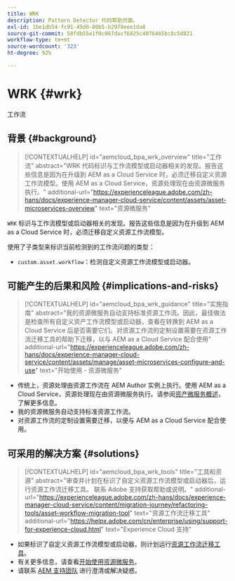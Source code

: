 ```yaml
---
title: WRK
description: Pattern Detector 代码帮助页面。
exl-id: 1be1db54-fc91-45d0-80b5-b2978eee1da8
source-git-commit: 58fdb55e1f0c067dacf6825c4076465bc8c5d821
workflow-type: tm+mt
source-wordcount: '323'
ht-degree: 92%

---
```


# WRK {#wrk}

工作流

## 背景 {#background}

>[!CONTEXTUALHELP]
>id="aemcloud_bpa_wrk_overview"
>title="工作流"
>abstract="WRK 代码标识与工作流模型或启动器相关的发现。报告这些信息是因为在升级到 AEM as a Cloud Service 时，必须迁移自定义资源工作流模型。使用 AEM as a Cloud Service，资源处理现在由资源微服务执行。"
>additional-url="https://experienceleague.adobe.com/zh-hans/docs/experience-manager-cloud-service/content/assets/asset-microservices-overview" text="资源微服务"

`WRK`  标识与工作流模型或启动器相关的发现。报告这些信息是因为在升级到 AEM as a Cloud Service 时，必须迁移自定义资源工作流模型。

使用了子类型来标识当前检测到的工作流问题的类型：

* `custom.asset.workflow`：检测自定义资源工作流模型或启动器。

## 可能产生的后果和风险 {#implications-and-risks}

>[!CONTEXTUALHELP]
>id="aemcloud_bpa_wrk_guidance"
>title="实施指南"
>abstract="我的资源微服务自动支持标准资源工作流。因此，最佳做法是检查所有自定义资产工作流模型或启动器，查看在转换到 AEM as a Cloud Service 后是否需要它们。对资源工作流的定制设置需要在资源工作流迁移工具的帮助下迁移，以与 AEM as a Cloud Service 配合使用"
>additional-url="https://experienceleague.adobe.com/zh-hans/docs/experience-manager-cloud-service/content/assets/manage/asset-microservices-configure-and-use" text="开始使用 - 资源微服务"

* 传统上，资源处理由资源工作流在 AEM Author 实例上执行。使用 AEM as a Cloud Service，资源处理现在由资源微服务执行。请参阅[资产微服务概述](https://experienceleague.adobe.com/zh-hans/docs/experience-manager-cloud-service/content/assets/asset-microservices-overview)，了解更多信息。
* 我的资源微服务自动支持标准资源工作流。
* 对资源工作流的定制设置需要迁移，以便与 AEM as a Cloud Service 配合使用。

## 可采用的解决方案 {#solutions}

>[!CONTEXTUALHELP]
>id="aemcloud_bpa_wrk_tools"
>title="工具和资源"
>abstract="审查并计划在标识了自定义资源工作流模型或启动器后，运行资源工作流迁移工具。 联系 Adobe 支持获取帮助或说明。"
>additional-url="https://experienceleague.adobe.com/zh-hans/docs/experience-manager-cloud-service/content/migration-journey/refactoring-tools/asset-workflow-migration-tool" text="资源工作流迁移工具"
>additional-url="https://helpx.adobe.com/cn/enterprise/using/support-for-experience-cloud.html" text="Experience Cloud 支持"

* 如果标识了自定义资源工作流模型或启动器，则计划运行[资源工作流迁移工具](https://experienceleague.adobe.com/zh-hans/docs/experience-manager-cloud-service/content/migration-journey/refactoring-tools/asset-workflow-migration-tool)。
* 有关更多信息，请查看[开始使用资源微服务](https://experienceleague.adobe.com/zh-hans/docs/experience-manager-cloud-service/content/assets/manage/asset-microservices-configure-and-use)。
* 请联系 [AEM 支持团队](https://helpx.adobe.com/cn/enterprise/using/support-for-experience-cloud.html) 进行澄清或解决疑惑。
